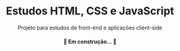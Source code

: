 <h1 align="center">Estudos HTML, CSS e JavaScript</h1>

<p align="center">Projeto para estudos de front-end e aplicações client-side</p>

<h4 align="center">🚧  Em construção...  🚧</h4>